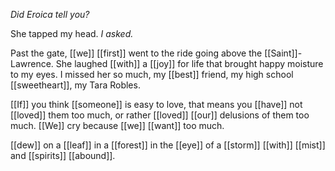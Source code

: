 _Did Eroica tell you?_  
  
She tapped my head. _I asked._  
  
Past the gate, [[we]] [[first]] went to the ride going above the [[Saint]]-Lawrence. She laughed [[with]] a [[joy]] for life that brought happy moisture to my eyes. I missed her so much, my [[best]] friend, my high school [[sweetheart]], my Tara Robles.  
  
  
[[If]] you think [[someone]] is easy to love, that means you [[have]] not [[loved]] them too much, or rather [[loved]] [[our]] delusions of them too much. [[We]] cry because [[we]] [[want]] too much.

[[dew]] on a [[leaf]] in a [[forest]] in the [[eye]] of a [[storm]] [[with]] [[mist]] and [[spirits]] [[abound]].